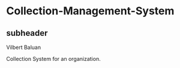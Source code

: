 # Collection-Management-System


## subheader
Vilbert Baluan

Collection System for an organization.

